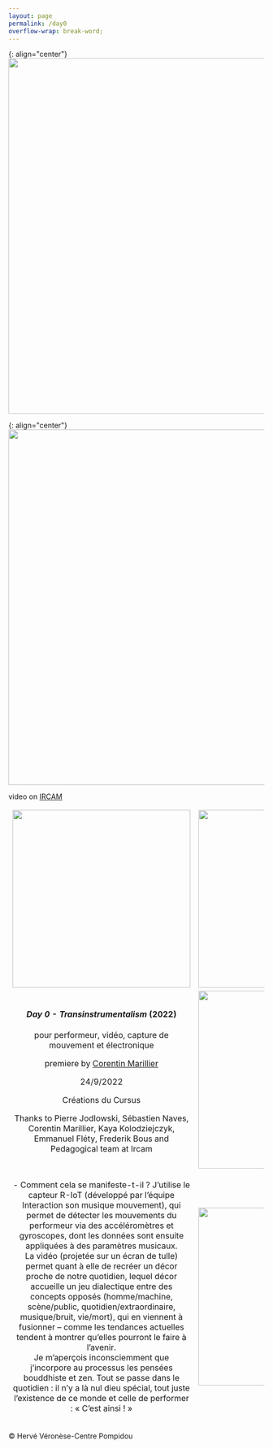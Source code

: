 ```yaml
---
layout: page
permalink: /day0
overflow-wrap: break-word;
---
```



<style>
  table {
    border: none;
    background-color: transparent;
  }

  td {
    border: none;
    background-color: transparent;
    text-align: center;
  }

  img {
    max-width: 100%; /* Ensure images don't exceed the container width */
    height: auto; /* Maintain aspect ratio */
  }

  /* Media query for smartphones */
  @media (max-width: 768px) {
    table {
      width: 100%; /* Make the table full-width on small screens */
    }

    td {
      display: block; /* Stack table cells vertically on small screens */
      margin-bottom: 20px; /* Add some space between cells */
    }

    img {
      width: 100%; /* Make images full-width within table cells */
    }
  }
</style>

{: align="center"}
<img src="https://github.com/kbys88/kbys88.github.io/assets/142012962/42c56755-6e93-45f2-99cd-4752e961dfff" width="700">

{: align="center"}
<a href="https://medias.ircam.fr/x56d2a9_day-0-trans-instrumentalism-sachie-kobayas">
<img src="https://github.com/kbys88/kbys88.github.io/assets/142012962/2c2e241b-b5e2-4a68-9efe-b758d95d6805" width="700">
</a>
<p>video on <a href="https://medias.ircam.fr/x56d2a9_day-0-trans-instrumentalism-sachie-kobayas">IRCAM</a></p>

<table style="border:none;" width="350">
  <tbody style="border:none;">
    <tr style="border:none;">
      <td style="border:none;">
        <!-- 1 -->
        <img src="https://github.com/kbys88/kbys88.github.io/assets/142012962/139592d2-27e8-48be-a746-7fe725b81540" width="350">
      </td>
      <td style="border:none;">
        <!-- 2 -->
        <img src="https://github.com/kbys88/kbys88.github.io/assets/142012962/3abe6438-a534-46fe-a147-6064dc801176" width="350">
      </td>
    </tr>
    <tr style="border:none;">
      <td style="border:none;" width="350">
        <!-- 3 -->
        <h4><i>Day 0 - Transinstrumentalism</i> (2022)</h4>
        <p>pour performeur, vidéo, capture de mouvement et électronique</p>
        <p>premiere by <a href="https://www.corentinmarillier.com">Corentin Marillier</a></p>
        <p>24/9/2022</p>
        <p>Créations du Cursus</p>
        <p>Thanks to Pierre Jodlowski, Sébastien Naves,
Corentin Marillier, Kaya Kolodziejczyk, Emmanuel Fléty,
Frederik Bous and Pedagogical team at Ircam</p>
      </td>
      <td style="border:none;" width="350">
        <!-- 4 -->
        <img src="https://github.com/kbys88/kbys88.github.io/assets/142012962/317397c9-cff5-4bcf-b0e1-5d6a5fa08343" width="350">
      </td>
    </tr>
    <tr style="border:none;" width="300">
      <td style="border:none;" width="300">
        <!-- 5 -->
        <p>- Comment cela se manifeste-t-il ?
J’utilise le capteur R-IoT (développé par l’équipe Interaction son musique mouvement), qui permet de détecter les mouvements du performeur via des accéléromètres et gyroscopes, dont les données sont ensuite appliquées à des paramètres musicaux.<br>
La vidéo (projetée sur un écran de tulle) permet quant à elle de recréer un décor proche de notre quotidien, lequel décor accueille un jeu dialectique entre des concepts opposés (homme/machine, scène/public, quotidien/extraordinaire, musique/bruit, vie/mort), qui en viennent à fusionner – comme les tendances actuelles tendent à montrer qu’elles pourront le faire à l’avenir.<br>
Je m’aperçois inconsciemment que j’incorpore au processus les pensées bouddhiste et zen. Tout se passe dans le quotidien : il n’y a là nul dieu spécial, tout juste l’existence de ce monde et celle de performer : « C’est ainsi ! »</p>
      </td>
      <td style="border:none;" width="350">
        <!-- 6 -->
        <img src="https://github.com/kbys88/kbys88.github.io/assets/142012962/46e9304f-6421-4b8c-a8e4-9b543b8f8361" width="350">
      </td>
    </tr>
  </tbody>
</table>

<p>© Hervé Véronèse-Centre Pompidou</p>


